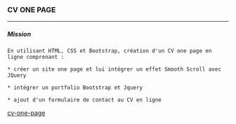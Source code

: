 ### CV ONE PAGE
----------------


##### Mission 

~~~
En utilisant HTML, CSS et Bootstrap, création d'un CV one page en ligne comprenant :

* créer un site one page et lui intégrer un effet Smooth Scroll avec JQuery

* intégrer un portfolio Bootstrap et Jquery

* ajout d'un formulaire de contact au CV en ligne
~~~

[cv-one-page](http://htmlpreview.github.io/?https://github.com/ouskah/cv-onepage/blob/gh-pages/index.html)
